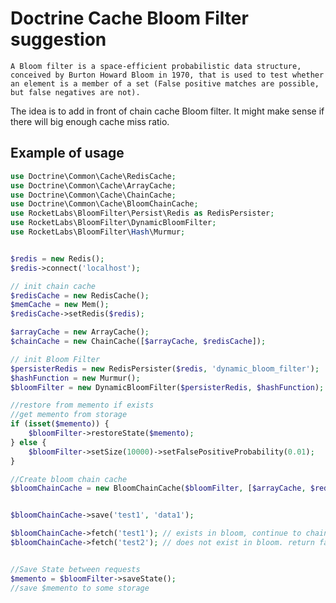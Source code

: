  Doctrine Cache Bloom Filter suggestion
==================

`A Bloom filter is a space-efficient probabilistic data structure, conceived by Burton Howard Bloom in 1970,
that is used to test whether an element is a member of a set (False positive matches are possible, but false negatives are not).`

The idea is to add in front of chain cache Bloom filter. 
It might make sense if there will big enough cache miss ratio.



Example of usage
------------------

```php
use Doctrine\Common\Cache\RedisCache;
use Doctrine\Common\Cache\ArrayCache;
use Doctrine\Common\Cache\ChainCache;
use Doctrine\Common\Cache\BloomChainCache;
use RocketLabs\BloomFilter\Persist\Redis as RedisPersister;
use RocketLabs\BloomFilter\DynamicBloomFilter;
use RocketLabs\BloomFilter\Hash\Murmur;


$redis = new Redis();
$redis->connect('localhost');

// init chain cache
$redisCache = new RedisCache();
$memCache = new Mem();
$redisCache->setRedis($redis);

$arrayCache = new ArrayCache();
$chainCache = new ChainCache([$arrayCache, $redisCache]);

// init Bloom Filter
$persisterRedis = new RedisPersister($redis, 'dynamic_bloom_filter');
$hashFunction = new Murmur();
$bloomFilter = new DynamicBloomFilter($persisterRedis, $hashFunction);

//restore from memento if exists
//get memento from storage
if (isset($memento)) {
    $bloomFilter->restoreState($memento);
} else {
    $bloomFilter->setSize(10000)->setFalsePositiveProbability(0.01);
}

//Create bloom chain cache
$bloomChainCache = new BloomChainCache($bloomFilter, [$arrayCache, $redisCache]);


$bloomChainCache->save('test1', 'data1');

$bloomChainCache->fetch('test1'); // exists in bloom, continue to chainCache
$bloomChainCache->fetch('test2'); // does not exist in bloom. return false


//Save State between requests
$memento = $bloomFilter->saveState();
//save $memento to some storage

```